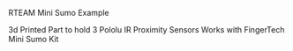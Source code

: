 RTEAM Mini Sumo Example

3d Printed Part to hold 3 Pololu IR Proximity Sensors
Works with FingerTech Mini Sumo Kit
